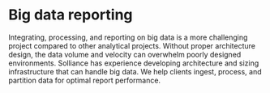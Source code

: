 # Big data reporting

Integrating, processing, and reporting on big data is a more challenging project compared to other analytical projects. Without proper architecture design, the data volume and velocity can overwhelm poorly designed environments. Solliance has experience developing architecture and sizing infrastructure that can handle big data. We help clients ingest, process, and partition data for optimal report performance.
